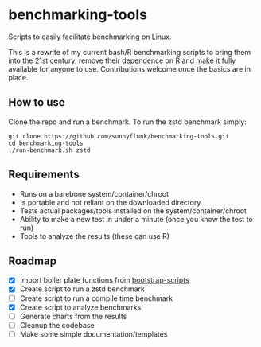 # benchmarking-tools
Scripts to easily facilitate benchmarking on Linux.

This is a rewrite of my current bash/R benchmarking scripts to bring them into the 21st century, remove their dependence on R and make it fully available for anyone to use. Contributions welcome once the basics are in place.

## How to use
Clone the repo and run a benchmark. To run the zstd benchmark simply:

```
git clone https://github.com/sunnyflunk/benchmarking-tools.git
cd benchmarking-tools
./run-benchmark.sh zstd
```

## Requirements
- Runs on a barebone system/container/chroot
- Is portable and not reliant on the downloaded directory
- Tests actual packages/tools installed on the system/container/chroot
- Ability to make a new test in under a minute (once you know the test to run)
- Tools to analyze the results (these can use R)

## Roadmap
- [x] Import boiler plate functions from [bootstrap-scripts](https://github.com/serpent-linux/bootstrap-scripts)
- [x] Create script to run a zstd benchmark
- [ ] Create script to run a compile time benchmark
- [x] Create script to analyze benchmarks
- [ ] Generate charts from the results
- [ ] Cleanup the codebase
- [ ] Make some simple documentation/templates
